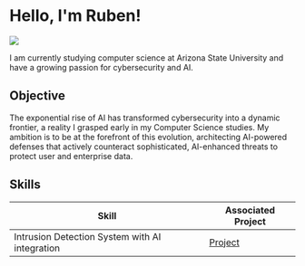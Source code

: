 # Hello, I'm Ruben!
<a href ="https://www.linkedin.com/in/ruben-betabdishoo/"><img src="https://img.shields.io/badge/-LinkedIn-0072b1?&style=for-the-badge&logo=linkedin&logoColor=white" /></a>




I am currently studying computer science at Arizona State University and have a growing passion for cybersecurity and AI. 

## Objective

The exponential rise of AI has transformed cybersecurity into a dynamic frontier, a reality I grasped early in my Computer Science studies. My ambition is to be at the forefront of this evolution, architecting AI-powered defenses that actively counteract sophisticated, AI-enhanced threats to protect user and enterprise data.

## Skills


| Skill                                         | Associated Project         |
|-----------------------------------------------|----------------------------|
| Intrusion Detection System with AI integration          | <a href="https://github.com/RBdishoo/Intrusion-Detection-System">Project</a>|











